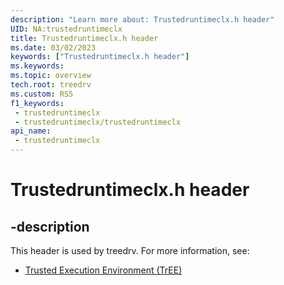 ```yaml
---
description: "Learn more about: Trustedruntimeclx.h header"
UID: NA:trustedruntimeclx
title: Trustedruntimeclx.h header
ms.date: 03/02/2023
keywords: ["Trustedruntimeclx.h header"]
ms.keywords: 
ms.topic: overview
tech.root: treedrv
ms.custom: RS5
f1_keywords:
 - trustedruntimeclx
 - trustedruntimeclx/trustedruntimeclx
api_name:
 - trustedruntimeclx
---
```


# Trustedruntimeclx.h header

## -description

This header is used by treedrv. For more information, see:

- [Trusted Execution Environment (TrEE)](../_treedrv/index.md)
